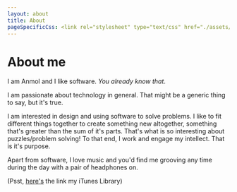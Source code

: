 ```yaml
---
layout: about
title: About
pageSpecificCss: <link rel="stylesheet" type="text/css" href="./assets/css/about.css">
---
```

# About me

I am Anmol and I like software. _You already know that_.

I am passionate about technology in general. That might be a generic thing to say, but it's true.

I am interested in design and using software to solve problems. I like to fit different things together to create something new altogether, something that's greater than the sum of it's parts. That's what is so interesting about puzzles/problem solving! To that end, I work and engage my intellect. That is it's purpose.

Apart from software, I love music and you'd find me grooving any time during the day with a pair of headphones on.

(Psst, [here's](https://itunes.apple.com/profile/anmol01shukla) the link my iTunes Library)
